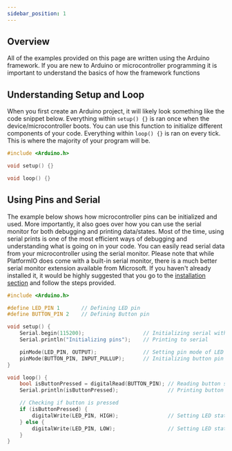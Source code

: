 ```yaml
---
sidebar_position: 1
---
```


## Overview

All of the examples provided on this page are written using the Arduino framework. If you are new to Arduino or microcontroller programming it is important to understand the basics of how the framework functions

## Understanding Setup and Loop

When you first create an Arduino project, it will likely look something like the code snippet below. Everything within ```setup() {}``` is ran once when the device/microcontroller boots. You can use this function to initialize different components of your code. Everything within ```loop() {}``` is ran on every tick. This is where the majority of your program will be. 

```cpp
#include <Arduino.h>

void setup() {}

void loop() {}
```

## Using Pins and Serial

The example below shows how microcontroller pins can be initialized and used. More importantly, it also goes over how you can use the serial monitor for both debugging and printing data/states. Most of the time, using serial prints is one of the most efficient ways of debugging and understanding what is going on in your code. You can easily read serial data from your microcontroller using the serial monitor. Please note that while PlatformIO does come with a built-in serial monitor, there is a much better serial monitor extension available from Microsoft. If you haven't already installed it, it would be highly suggested that you go to the [installation section](/docs/PlatformIO/Installation) and follow the steps provided. 

```cpp
#include <Arduino.h>

#define LED_PIN 1       // Defining LED pin
#define BUTTON_PIN 2    // Defining Button pin

void setup() {
    Serial.begin(115200);                   // Initializing serial with a baud rate of 115200
    Serial.println("Initializing pins");    // Printing to serial

    pinMode(LED_PIN, OUTPUT);               // Setting pin mode of LED pin to output
    pinMode(BUTTON_PIN, INPUT_PULLUP);      // Initializing button pin as an input 
}

void loop() {
    bool isButtonPressed = digitalRead(BUTTON_PIN); // Reading button state 
    Serial.println(isButtonPressed);                // Printing button state to serial

    // Checking if button is pressed
    if (isButtonPressed) {                           
        digitalWrite(LED_PIN, HIGH);                // Setting LED state to on
    } else {
        digitalWrite(LED_PIN, LOW);                 // Setting LED state to off
    }
}
```

